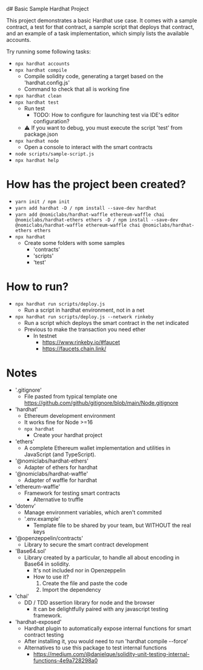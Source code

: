 d# Basic Sample Hardhat Project

This project demonstrates a basic Hardhat use case. It comes with a sample contract, a test for that contract, a sample script that deploys that contract, and an example of a task implementation, which simply lists the available accounts.

Try running some following tasks:
* `npx hardhat accounts`
* `npx hardhat compile`
  * Compile solidity code, generating a target based on the 'hardhat.config.js'
  * Command to check that all is working fine
* `npx hardhat clean`
* `npx hardhat test`
  * Run test
    * TODO: How to configure for launching test via IDE's editor configuration?
  * :warning: If you want to debug, you must execute the script 'test' from package.json 
* `npx hardhat node`
  * Open a console to interact with the smart contracts
* `node scripts/sample-script.js`
* `npx hardhat help`


# How has the project been created?
* `yarn init / npm init`
* `yarn add hardhat -D / npm install --save-dev hardhat`
* `yarn add @nomiclabs/hardhat-waffle ethereum-waffle chai @nomiclabs/hardhat-ethers ethers -D / npm install --save-dev @nomiclabs/hardhat-waffle ethereum-waffle chai @nomiclabs/hardhat-ethers ethers`
* `npx hardhat`
  * Create some folders with some samples
    * 'contracts'
    * 'scripts'
    * 'test'

# How to run?
* `npx hardhat run scripts/deploy.js`
  * Run a script in hardhat environment, not in a net
* `npx hardhat run scripts/deploy.js --network rinkeby`
  * Run a script which deploys the smart contract in the net indicated
  * Previous to make the transaction you need ether
    * In testnet
      * https://www.rinkeby.io/#faucet
      * https://faucets.chain.link/

# Notes
* '.gitignore'
  * File pasted from typical template one https://github.com/github/gitignore/blob/main/Node.gitignore
* 'hardhat'
  * Ethereum development environment
  * It works fine for Node >=16
  * `npx hardhat`
    * Create your hardhat project
* 'ethers'
  * A complete Ethereum wallet implementation and utilities in JavaScript (and TypeScript).
* '@nomiclabs/hardhat-ethers'
  * Adapter of ethers for hardhat
* '@nomiclabs/hardhat-waffle'
  * Adapter of waffle for hardhat
* 'ethereum-waffle'
  * Framework for testing smart contracts
    * Alternative to truffle
* 'dotenv'
  * Manage environment variables, which aren't commited
  * '.env.example'
    * Template file to be shared by your team, but WITHOUT the real keys
* '@openzeppelin/contracts'
  * Library to secure the smart contract development
* 'Base64.sol'
  * Library created by a particular, to handle all about encoding in Base64 in solidity.
    * It's not included nor in Openzeppelin
    * How to use it?
      1) Create the file and paste the code
      2) Import the dependency
* 'chai'
  * DD / TDD assertion library for node and the browser
    * It can be delightfully paired with any javascript testing framework.
* 'hardhat-exposed'
  * Hardhat plugin to automatically expose internal functions for smart contract testing
  * After installing it, you would need to run 'hardhat compile --force'
  * Alternatives to use this package to test internal functions
    * https://medium.com/@danielque/solidity-unit-testing-internal-functions-4e9a728298a0